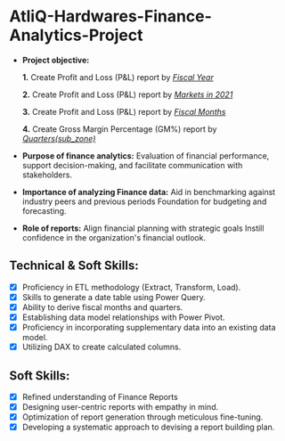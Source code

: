 # AtliQ-Hardwares-Finance-Analytics-Project

- **Project objective:** 

    **1.** Create Profit and Loss (P&L) report by _[Fiscal Year](https://github.com/ShashwatBhardwaj10/AtliQ-Hardwares-Finance-Analytics-Project/blob/main/P%20%26%20L%20By%20Fiscal%20Year.pdf)_ 

    **2.** Create Profit and Loss (P&L) report by _[Markets in 2021](https://github.com/ShashwatBhardwaj10/AtliQ-Hardwares-Finance-Analytics-Project/blob/main/P%20%26%20L%20for%20Markets%20in%202021.pdf)_

    **3.** Create Profit and Loss (P&L) report by _[Fiscal Months](https://github.com/ShashwatBhardwaj10/AtliQ-Hardwares-Finance-Analytics-Project/blob/main/P%20%26%20L%20By%20Fiscal%20Months.pdf)_ 

    **4.** Create Gross Margin Percentage (GM%) report by _[Quarters(sub_zone)](https://github.com/ShashwatBhardwaj10/AtliQ-Hardwares-Finance-Analytics-Project/blob/main/GM%25%20%20by%20Quarters%20(Sub_Zone).pdf)_

- **Purpose of finance analytics:** Evaluation of financial performance, support decision-making, and facilitate communication with stakeholders.

- **Importance of analyzing Finance data:** Aid in benchmarking against industry peers and previous periods Foundation for budgeting and forecasting.

- **Role of reports:** Align financial planning with strategic goals Instill confidence in the organization's financial outlook.


## Technical & Soft Skills:
- [x]	Proficiency in ETL methodology (Extract, Transform, Load).
- [x]	Skills to generate a date table using Power Query.
- [x]	Ability to derive fiscal months and quarters.
- [x]	Establishing data model relationships with Power Pivot.
- [x]	Proficiency in incorporating supplementary data into an existing data model.
- [x]	Utilizing DAX to create calculated columns.

## Soft Skills:
- [x]	Refined understanding of Finance Reports
- [x]	Designing user-centric reports with empathy in mind.
- [x]	Optimization of report generation through meticulous fine-tuning.
- [x]	Developing a systematic approach to devising a report building plan.
